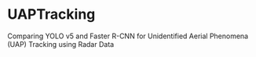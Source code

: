 # UAPTracking
Comparing YOLO v5 and Faster R-CNN for Unidentified Aerial Phenomena (UAP) Tracking using Radar Data
